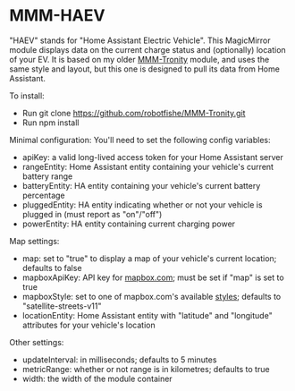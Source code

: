# MMM-HAEV

"HAEV" stands for "Home Assistant Electric Vehicle". This MagicMirror module displays data on the current charge status and (optionally) location of your EV. It is based on my older [MMM-Tronity](https://github.com/robotfishe/MMM-Tronity/) module, and uses the same style and layout, but this one is designed to pull its data from Home Assistant.

To install:
- Run git clone https://github.com/robotfishe/MMM-Tronity.git
- Run npm install

Minimal configuration:
You'll need to set the following config variables:
- apiKey: a valid long-lived access token for your Home Assistant server
- rangeEntity: Home Assistant entity containing your vehicle's current battery range
- batteryEntity: HA entity containing your vehicle's current battery percentage
- pluggedEntity: HA entity indicating whether or not your vehicle is plugged in (must report as "on"/"off")
- powerEntity: HA entity containing current charging power

Map settings:
- map: set to "true" to display a map of your vehicle's current location; defaults to false
- mapboxApiKey: API key for [mapbox.com](https://mapbox.com); must be set if "map" is set to true
- mapboxStyle: set to one of mapbox.com's available [styles](https://docs.mapbox.com/api/maps/styles/); defaults to "satellite-streets-v11"
- locationEntity: Home Assistant entity with "latitude" and "longitude" attributes for your vehicle's location

Other settings:
- updateInterval: in milliseconds; defaults to 5 minutes
- metricRange: whether or not range is in kilometres; defaults to true
- width: the width of the module container
